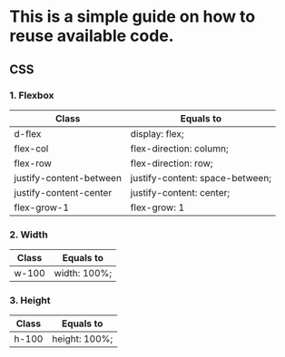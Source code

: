 # This is a simple guide on how to reuse available code.

## CSS
### 1. Flexbox
| Class                          | Equals to                               |
| ------------------------------ | --------------------------------------- |
| d-flex                         | display: flex;                          |
| flex-col                       | flex-direction: column;                 |
| flex-row                       | flex-direction: row;                    |
| justify-content-between        | justify-content: space-between;         |
| justify-content-center         | justify-content: center;                |
| flex-grow-1                    | flex-grow: 1                            |

### 2. Width
| Class                          | Equals to                               |
| ------------------------------ | --------------------------------------- |
| w-100                          | width: 100%;                            |

### 3. Height
| Class                          | Equals to                               |
| ------------------------------ | --------------------------------------- |
| h-100                          | height: 100%;                           |